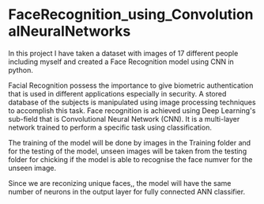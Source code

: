 # FaceRecognition_using_ConvolutionalNeuralNetworks
In this project I have taken a dataset with images of 17 different people including myself and created a Face Recognition model using CNN in python.

Facial Recognition possess the importance to give biometric authentication that is used in different applications especially in security. A stored database of the subjects is manipulated using image processing techniques to accomplish this task. Face recognition is achieved using Deep Learning's sub-field that is Convolutional Neural Network (CNN). It is a multi-layer network trained to perform a specific task using classification.

The training of the model will be done by images in the Training folder and for the testing of the model, unseen images will be taken from the testing folder for chicking if the model is able to recognise the face numver for the unseen image.

Since we are reconizing unique faces,, the model will have the same number of neurons in the output layer for fully connected ANN classifier.
